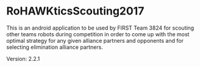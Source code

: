 # RoHAWKticsScouting2017

This is an android application to be used by FIRST Team 3824 for scouting other teams 
robots during competition in order to come up with the most optimal strategy for any given 
alliance partners and opponents and for selecting elimination alliance partners.

Version: 2.2.1
